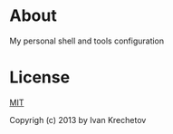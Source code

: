 # About

My personal shell and tools configuration

# License

[MIT](http://opensource.org/licenses/MIT)

Copyrigh (c) 2013 by Ivan Krechetov
